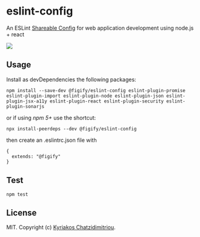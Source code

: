 # eslint-config

An ESLint [Shareable Config](http://eslint.org/docs/developer-guide/shareable-configs) for web application development using node.js + react

![](https://img.shields.io/github/workflow/status/figify/eslint-config/build)

## Usage

Install as devDependencies the following packages:

    npm install --save-dev @figify/eslint-config eslint-plugin-promise eslint-plugin-import eslint-plugin-node eslint-plugin-json eslint-plugin-jsx-a11y eslint-plugin-react eslint-plugin-security eslint-plugin-sonarjs

or if using *npm 5+* use the shortcut:

    npx install-peerdeps --dev @figify/eslint-config

then create an .eslintrc.json file with

```
{
  extends: "@figify"
}
```

## Test

    npm test

## License

MIT. Copyright (c) [Kyriakos Chatzidimitriou](http://kyrcha.info).

